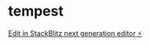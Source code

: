 # tempest

[Edit in StackBlitz next generation editor ⚡️](https://stackblitz.com/~/github.com/mnthnn/tempest)